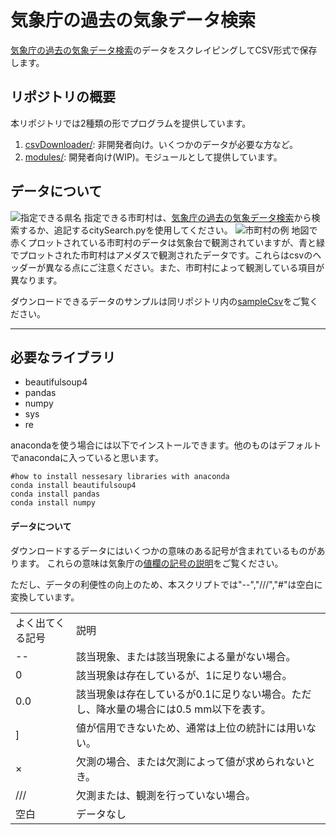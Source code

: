 # 気象庁の過去の気象データ検索
[気象庁の過去の気象データ検索](https://www.data.jma.go.jp/obd/stats/etrn/index.php)のデータをスクレイピングしてCSV形式で保存します。

## リポジトリの概要
本リポジトリでは2種類の形でプログラムを提供しています。
1. [csvDownloader/](https://github.com/RyosukeDTomita/jmaDataUse/tree/master/csvDownloader): 非開発者向け。いくつかのデータが必要な方など。
2. [modules/](https://github.com/RyosukeDTomita/jmaDataUse/tree/master/modules): 開発者向け(WIP)。モジュールとして提供しています。

## データについて
![指定できる県名](https://www.data.jma.go.jp/obd/stats/data/image/map/map00.png "指定できる県名")
指定できる市町村は、[気象庁の過去の気象データ検索](https://www.data.jma.go.jp/obd/stats/etrn/index.php)から検索するか、追記するcitySearch.pyを使用してください。
![市町村の例](https://www.data.jma.go.jp/obd/stats/data/image/map/map36.png "市町村選択ページ例")
地図で赤くプロットされている市町村のデータは気象台で観測されていますが、青と緑でプロットされた市町村はアメダスで観測されたデータです。これらはcsvのヘッダーが異なる点にご注意ください。また、市町村によって観測している項目が異なります。

ダウンロードできるデータのサンプルは同リポジトリ内の[sampleCsv](https://github.com/RyosukeDTomita/jmaDataUse/tree/master/sampleCsv)をご覧ください。
******


## 必要なライブラリ
- beautifulsoup4
- pandas
- numpy
- sys
- re

anacondaを使う場合には以下でインストールできます。他のものはデフォルトでanacondaに入っていると思います。

```
#how to install nessesary libraries with anaconda
conda install beautifulsoup4
conda install pandas
conda install numpy
```

#### データについて
ダウンロードするデータにはいくつかの意味のある記号が含まれているものがあります。
これらの意味は気象庁の[値欄の記号の説明](https://www.data.jma.go.jp/obd/stats/data/mdrr/man/remark.html)をご覧ください。

ただし、データの利便性の向上のため、本スクリプトでは"--","///","#"は空白に変換しています。

|                |                                                                                     |
|----------------|-------------------------------------------------------------------------------------|
|よく出てくる記号|説明                                                                                 |
|--              |該当現象、または該当現象による量がない場合。                                         |
|0               |該当現象は存在しているが、1に足りない場合。                                          |
|0.0             |該当現象は存在しているが0.1に足りない場合。ただし、降水量の場合には0.5 mm以下を表す。|
|]               |値が信用できないため、通常は上位の統計には用いない。                                 |
|×              |欠測の場合、または欠測によって値が求められないとき。                                 |
|///             |欠測または、観測を行っていない場合。                                                 |
|空白            |データなし                                                                           |

